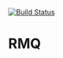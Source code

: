 [![Build Status](https://travis-ci.org/hellosoda/RMQ.svg?branch=master)](https://travis-ci.org/hellosoda/RMQ)

RMQ
===
